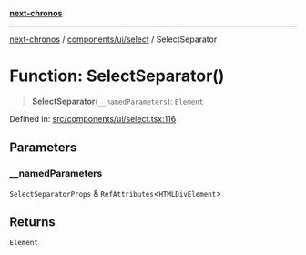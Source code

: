 [**next-chronos**](../../../../README.md)

***

[next-chronos](../../../../README.md) / [components/ui/select](../README.md) / SelectSeparator

# Function: SelectSeparator()

> **SelectSeparator**(`__namedParameters`): `Element`

Defined in: [src/components/ui/select.tsx:116](https://github.com/Bababum95/next-chronos/blob/41860730c8dd12c16699269e1eee86402c8d1a9f/src/components/ui/select.tsx#L116)

## Parameters

### \_\_namedParameters

`SelectSeparatorProps` & `RefAttributes`\<`HTMLDivElement`\>

## Returns

`Element`

